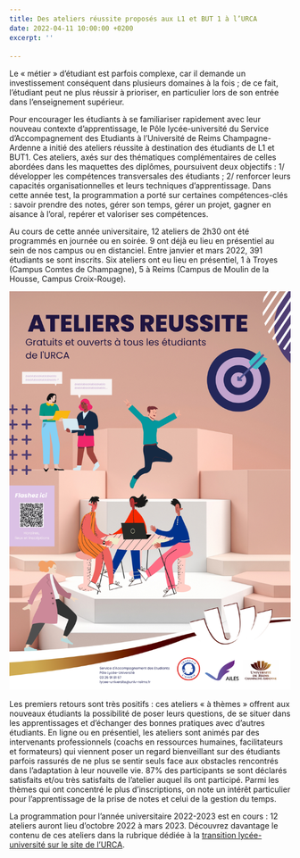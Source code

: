 ```yaml
---
title: Des ateliers réussite proposés aux L1 et BUT 1 à l’URCA
date: 2022-04-11 10:00:00 +0200
excerpt: ''

---
```

Le « métier » d’étudiant est parfois complexe, car il demande un investissement conséquent dans plusieurs domaines à la fois ; de ce fait, l’étudiant peut ne plus réussir à prioriser, en particulier lors de son entrée dans l’enseignement supérieur.

Pour encourager les étudiants à se familiariser rapidement avec leur nouveau contexte d’apprentissage, le Pôle lycée-université du Service d’Accompagnement des Etudiants à l’Université de Reims Champagne-Ardenne a initié des ateliers réussite à destination des étudiants de L1 et BUT1. Ces ateliers, axés sur des thématiques complémentaires de celles abordées dans les maquettes des diplômes, poursuivent deux objectifs : 1/ développer les compétences transversales des étudiants ; 2/ renforcer leurs capacités organisationnelles et leurs techniques d’apprentissage. Dans cette année test, la programmation a porté sur certaines compétences-clés : savoir prendre des notes, gérer son temps, gérer un projet, gagner en aisance à l’oral, repérer et valoriser ses compétences.

Au cours de cette année universitaire, 12 ateliers de 2h30 ont été programmés en journée ou en soirée. 9 ont déjà eu lieu en présentiel au sein de nos campus ou en distanciel. Entre janvier et mars 2022, 391 étudiants se sont inscrits. Six ateliers ont eu lieu en présentiel, 1 à Troyes (Campus Comtes de Champagne), 5 à Reims (Campus de Moulin de la Housse, Campus Croix-Rouge).

![](/uploads/affiche-fin-programme.png)

Les premiers retours sont très positifs : ces ateliers « à thèmes » offrent aux nouveaux étudiants la possibilité de poser leurs questions, de se situer dans les apprentissages et d’échanger des bonnes pratiques avec d’autres étudiants. En ligne ou en présentiel, les ateliers sont animés par des intervenants professionnels (coachs en ressources humaines, facilitateurs et formateurs) qui viennent poser un regard bienveillant sur des étudiants parfois rassurés de ne plus se sentir seuls face aux obstacles rencontrés dans l’adaptation à leur nouvelle vie. 87% des participants se sont déclarés satisfaits et/ou très satisfaits de l’atelier auquel ils ont participé. Parmi les thèmes qui ont concentré le plus d’inscriptions, on note un intérêt particulier pour l’apprentissage de la prise de notes et celui de la gestion du temps.

La programmation pour l’année universitaire 2022-2023 est en cours : 12 ateliers auront lieu d’octobre 2022 à mars 2023. Découvrez davantage le contenu de ces ateliers dans la rubrique dédiée à la [transition lycée-université sur le site de l’URCA](https://www.univ-reims.fr/orientation-et-insertion/transition-lycee-universite/informations-aux-etudiants-en-l1-but1/ateliers-reussite/ateliers-reussite,25607,42242.html).